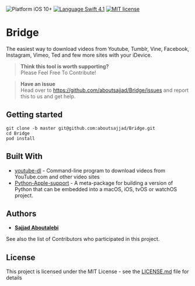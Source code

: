 ![Platform iOS 10+](https://img.shields.io/badge/Platform-iOS%2010%2B-blue.svg)
[![Language Swift 4.1](https://camo.githubusercontent.com/709b02161cc5fa920dcf1017f12a209ab02e395a/68747470733a2f2f696d672e736869656c64732e696f2f62616467652f53776966742d342e312d6f72616e67652e737667)](https://developer.apple.com/swift)
[![MIT license](https://img.shields.io/badge/license-MIT-blue.svg)](https://github.com/aboutsajjad/Bridge/blob/master/LICENSE)

# Bridge
The easiest way to download videos from Youtube, Tumblr, Vine, Facebook, Instagram, Vimeo, Ted and few more sites with your iDevice.

> **Think this tool is worth supporting?**  
Please Feel Free To Contribute! 

> **Have an issue**  
Head over to https://github.com/aboutsajjad/Bridge/issues and report this to us and get help.

## Getting started

```shell
git clone -b master git@github.com:aboutsajjad/Bridge.git
cd Bridge
pod install
```

## Built With

* [youtube-dl](https://github.com/rg3/youtube-dl/) - Command-line program to download videos from YouTube.com and other video sites
* [Python-Apple-support](https://github.com/pybee/Python-Apple-support) - A meta-package for building a version of Python that can be embedded into a macOS, iOS, tvOS or watchOS project.

## Authors

* **[Sajjad Aboutalebi](https://github.com/aboutsajjad)**

See also the list of Contributors who participated in this project.

## License

This project is licensed under the MIT License - see the [LICENSE.md](https://github.com/aboutsajjad/Bridge/blob/master/LICENSE) file for details
